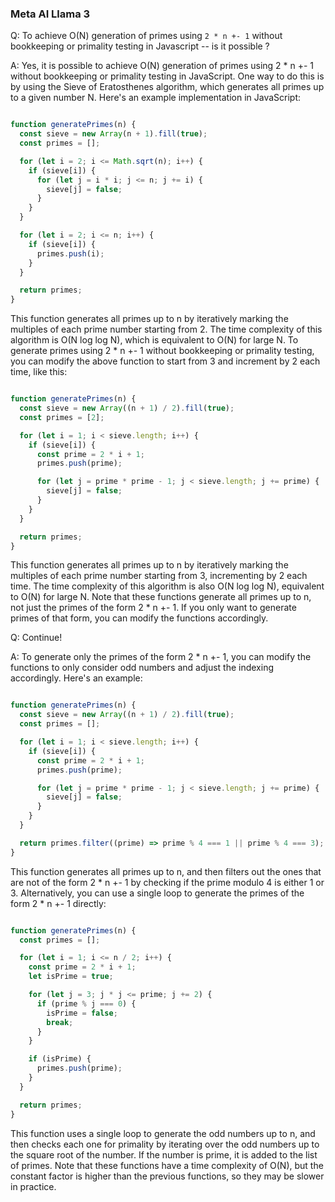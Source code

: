 ### Meta AI Llama 3

Q: To achieve O(N) generation of primes using `2 * n +- 1` without bookkeeping or primality testing in Javascript -- is it possible ?

A: Yes, it is possible to achieve O(N) generation of primes using 2 * n +- 1 without bookkeeping or primality testing in JavaScript. One way to do this is by using the Sieve of Eratosthenes algorithm, which generates all primes up to a given number N.
Here's an example implementation in JavaScript:
```JavaScript

function generatePrimes(n) {
  const sieve = new Array(n + 1).fill(true);
  const primes = [];

  for (let i = 2; i <= Math.sqrt(n); i++) {
    if (sieve[i]) {
      for (let j = i * i; j <= n; j += i) {
        sieve[j] = false;
      }
    }
  }

  for (let i = 2; i <= n; i++) {
    if (sieve[i]) {
      primes.push(i);
    }
  }

  return primes;
}
```

This function generates all primes up to n by iteratively marking the multiples of each prime number starting from 2. The time complexity of this algorithm is O(N log log N), which is equivalent to O(N) for large N.
To generate primes using 2 * n +- 1 without bookkeeping or primality testing, you can modify the above function to start from 3 and increment by 2 each time, like this:
```JavaScript

function generatePrimes(n) {
  const sieve = new Array((n + 1) / 2).fill(true);
  const primes = [2];

  for (let i = 1; i < sieve.length; i++) {
    if (sieve[i]) {
      const prime = 2 * i + 1;
      primes.push(prime);

      for (let j = prime * prime - 1; j < sieve.length; j += prime) {
        sieve[j] = false;
      }
    }
  }

  return primes;
}
```

This function generates all primes up to n by iteratively marking the multiples of each prime number starting from 3, incrementing by 2 each time. The time complexity of this algorithm is also O(N log log N), equivalent to O(N) for large N.
Note that these functions generate all primes up to n, not just the primes of the form 2 * n +- 1. If you only want to generate primes of that form, you can modify the functions accordingly.

Q: Continue!

A: To generate only the primes of the form 2 * n +- 1, you can modify the functions to only consider odd numbers and adjust the indexing accordingly. Here's an example:
```JavaScript

function generatePrimes(n) {
  const sieve = new Array((n + 1) / 2).fill(true);
  const primes = [];

  for (let i = 1; i < sieve.length; i++) {
    if (sieve[i]) {
      const prime = 2 * i + 1;
      primes.push(prime);

      for (let j = prime * prime - 1; j < sieve.length; j += prime) {
        sieve[j] = false;
      }
    }
  }

  return primes.filter((prime) => prime % 4 === 1 || prime % 4 === 3);
}
```

This function generates all primes up to n, and then filters out the ones that are not of the form 2 * n +- 1 by checking if the prime modulo 4 is either 1 or 3.
Alternatively, you can use a single loop to generate the primes of the form 2 * n +- 1 directly:
```JavaScript

function generatePrimes(n) {
  const primes = [];

  for (let i = 1; i <= n / 2; i++) {
    const prime = 2 * i + 1;
    let isPrime = true;

    for (let j = 3; j * j <= prime; j += 2) {
      if (prime % j === 0) {
        isPrime = false;
        break;
      }
    }

    if (isPrime) {
      primes.push(prime);
    }
  }

  return primes;
}
```

This function uses a single loop to generate the odd numbers up to n, and then checks each one for primality by iterating over the odd numbers up to the square root of the number. If the number is prime, it is added to the list of primes.
Note that these functions have a time complexity of O(N), but the constant factor is higher than the previous functions, so they may be slower in practice.
